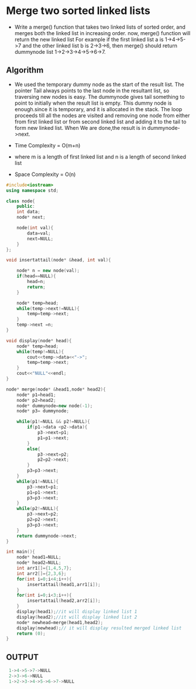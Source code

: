 # Merge two sorted linked lists

- Write a merge() function that takes two linked lists of sorted order, and merges both the linked list in increasing order. now, merge() function will return the new linked list
For example if the first linked list a is 1->4->5->7 and the other linked list b is 2->3->6, then merge() should return dummynode list 1->2->3->4->5->6->7. 

## Algorithm

- We used the temporary dummy node as the start of the result list. The pointer Tail always points to the last node in the resultant list, so traversing new nodes is easy. The dummynode gives tail something to point to initially when the result list is empty. This dummy node is enough.since it is temporary, and it is allocated in the stack. The loop proceeds till all the nodes are visited and removing one node from either from first linked list or from second linked list and adding it to the tail to form new linked list. When We are done,the result is in dummynode->next. 

- Time Complexity = O(m+n)
- where m is a length of first linked list and n is a length of second linked list
- Space Complexity = O(n)

```CPP
#include<iostream>
using namespace std;

class node{
    public:
    int data;
    node* next;

    node(int val){
        data=val;
        next=NULL;
    }
};

void insertattail(node* &head, int val){

    node* n = new node(val);
    if(head==NULL){
        head=n;
        return;
    }

    node* temp=head;
    while(temp->next!=NULL){
        temp=temp->next;
    }
    temp->next =n;
}

void display(node* head){
    node* temp=head;
    while(temp!=NULL){
        cout<<temp->data<<"->";
        temp=temp->next;
    }
    cout<<"NULL"<<endl;
}

node* merge(node* &head1,node* head2){
    node* p1=head1;
    node* p2=head2;
    node* dummynode=new node(-1);
    node* p3= dummynode;

    while(p1!=NULL && p2!=NULL){
        if(p1->data <p2->data){
            p3->next=p1;
            p1=p1->next;
        }
        else{
            p3->next=p2;
            p2=p2->next;
        }
        p3=p3->next;
    }
    while(p1!=NULL){
        p3->next=p1;
        p1=p1->next;
        p3=p3->next;
    }
    while(p2!=NULL){
        p3->next=p2;
        p2=p2->next;
        p3=p3->next;
    }
    return dummynode->next;
}

int main(){
    node* head1=NULL;
    node* head2=NULL;
    int arr1[]={1,4,5,7};
    int arr2[]={2,3,6};
    for(int i=0;i<4;i++){
        insertattail(head1,arr1[i]);
    }
    for(int i=0;i<3;i++){
        insertattail(head2,arr2[i]);
    }
    display(head1);//it will display linked list 1
    display(head2);//it will display linked list 2
    node* newhead=merge(head1,head2);
    display(newhead);// it will display resulted merged linked list
    return (0);
}
```

## OUTPUT
```CPP
 1->4->5->7->NULL
 2->3->6->NULL
 1->2->3->4->5->6->7->NULL
```
